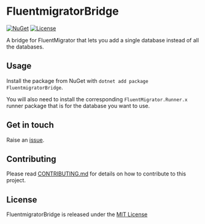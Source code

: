 # FluentmigratorBridge

[![NuGet](https://img.shields.io/nuget/v/FluentmigratorBridge?style=for-the-badge)](https://www.nuget.org/packages/FluentmigratorBridge) [![License](https://img.shields.io/github/license/robertcoltheart/fluentmigrator-bridge?style=for-the-badge)](https://github.com/robertcoltheart/fluentmigrator-bridge/blob/master/LICENSE)

A bridge for FluentMigrator that lets you add a single database instead of all the databases.

## Usage
Install the package from NuGet with `dotnet add package FluentmigratorBridge`.

You will also need to install the corresponding `FluentMigrator.Runner.x` runner package that is for the database you want to use.

## Get in touch
Raise an [issue](https://github.com/robertcoltheart/fluentmigrator-bridge/issues).

## Contributing
Please read [CONTRIBUTING.md](CONTRIBUTING.md) for details on how to contribute to this project.

## License
FluentmigratorBridge is released under the [MIT License](LICENSE)
